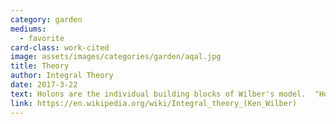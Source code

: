 ```yaml
---
category: garden
mediums:
  - favorite
card-class: work-cited
image: assets/images/categories/garden/aqal.jpg
title: Theory
author: Integral Theory
date: 2017-3-22
text: Holons are the individual building blocks of Wilber's model.  "Holon" means that every entity and concept is both an entity on its own, and a hierarchical part of a larger whole. Each holon can be seen from within (subjective, interior perspective) and from the outside (objective, exterior perspective), and from an individual or a collective perspective. Each of the four approaches has a valid perspective to offer. The subjective emotional pain of a person who suffers a tragedy is one perspective; the social statistics about such tragedies are different perspectives on the same matter. According to Wilber all are needed for real appreciation of a matter.
link: https://en.wikipedia.org/wiki/Integral_theory_(Ken_Wilber)
---
```

